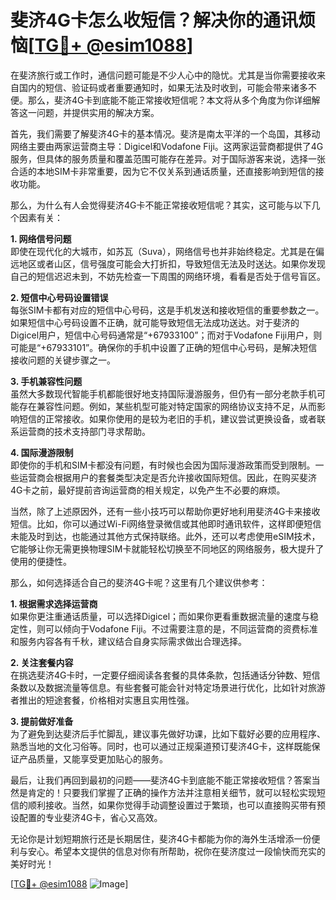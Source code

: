 # 斐济4G卡怎么收短信？解决你的通讯烦恼[[TG💪+ @esim1088](https://t.me/s/esim1088)]

在斐济旅行或工作时，通信问题可能是不少人心中的隐忧。尤其是当你需要接收来自国内的短信、验证码或者重要通知时，如果无法及时收到，可能会带来诸多不便。那么，斐济4G卡到底能不能正常接收短信呢？本文将从多个角度为你详细解答这一问题，并提供实用的解决方案。

首先，我们需要了解斐济4G卡的基本情况。斐济是南太平洋的一个岛国，其移动网络主要由两家运营商主导：Digicel和Vodafone Fiji。这两家运营商都提供了4G服务，但具体的服务质量和覆盖范围可能存在差异。对于国际游客来说，选择一张合适的本地SIM卡非常重要，因为它不仅关系到通话质量，还直接影响到短信的接收功能。

那么，为什么有人会觉得斐济4G卡不能正常接收短信呢？其实，这可能与以下几个因素有关：

**1. 网络信号问题**  
即使在现代化的大城市，如苏瓦（Suva），网络信号也并非始终稳定。尤其是在偏远地区或者山区，信号强度可能会大打折扣，导致短信无法及时送达。如果你发现自己的短信迟迟未到，不妨先检查一下周围的网络环境，看看是否处于信号盲区。

**2. 短信中心号码设置错误**  
每张SIM卡都有对应的短信中心号码，这是手机发送和接收短信的重要参数之一。如果短信中心号码设置不正确，就可能导致短信无法成功送达。对于斐济的Digicel用户，短信中心号码通常是“+67933100”；而对于Vodafone Fiji用户，则可能是“+67933101”。确保你的手机中设置了正确的短信中心号码，是解决短信接收问题的关键步骤之一。

**3. 手机兼容性问题**  
虽然大多数现代智能手机都能很好地支持国际漫游服务，但仍有一部分老款手机可能存在兼容性问题。例如，某些机型可能对特定国家的网络协议支持不足，从而影响短信的正常接收。如果你使用的是较为老旧的手机，建议尝试更换设备，或者联系运营商的技术支持部门寻求帮助。

**4. 国际漫游限制**  
即使你的手机和SIM卡都没有问题，有时候也会因为国际漫游政策而受到限制。一些运营商会根据用户的套餐类型决定是否允许接收国际短信。因此，在购买斐济4G卡之前，最好提前咨询运营商的相关规定，以免产生不必要的麻烦。

当然，除了上述原因外，还有一些小技巧可以帮助你更好地利用斐济4G卡来接收短信。比如，你可以通过Wi-Fi网络登录微信或其他即时通讯软件，这样即便短信未能及时到达，也能通过其他方式保持联络。此外，还可以考虑使用eSIM技术，它能够让你无需更换物理SIM卡就能轻松切换至不同地区的网络服务，极大提升了使用的便捷性。

那么，如何选择适合自己的斐济4G卡呢？这里有几个建议供参考：

**1. 根据需求选择运营商**  
如果你更注重通话质量，可以选择Digicel；而如果你更看重数据流量的速度与稳定性，则可以倾向于Vodafone Fiji。不过需要注意的是，不同运营商的资费标准和服务内容各有千秋，建议结合自身实际需求做出合理选择。

**2. 关注套餐内容**  
在挑选斐济4G卡时，一定要仔细阅读各套餐的具体条款，包括通话分钟数、短信条数以及数据流量等信息。有些套餐可能会针对特定场景进行优化，比如针对旅游者推出的短途套餐，价格相对实惠且实用性强。

**3. 提前做好准备**  
为了避免到达斐济后手忙脚乱，建议事先做好功课，比如下载好必要的应用程序、熟悉当地的文化习俗等。同时，也可以通过正规渠道预订斐济4G卡，这样既能保证产品质量，又能享受更加贴心的服务。

最后，让我们再回到最初的问题——斐济4G卡到底能不能正常接收短信？答案当然是肯定的！只要我们掌握了正确的操作方法并注意相关细节，就可以轻松实现短信的顺利接收。当然，如果你觉得手动调整设置过于繁琐，也可以直接购买带有预设配置的专业斐济4G卡，省心又高效。

无论你是计划短期旅行还是长期居住，斐济4G卡都能为你的海外生活增添一份便利与安心。希望本文提供的信息对你有所帮助，祝你在斐济度过一段愉快而充实的美好时光！

[[TG💪+ @esim1088](https://t.me/s/esim1088) ![Image](https://i.postimg.cc/4NQfJmqS/Snipaste-2025-05-13-00-14-12.png)]